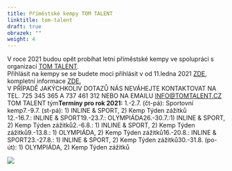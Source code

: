 ```yaml
---
title: Příměstské kempy TOM TALENT
linktitle: tom-talent
draft: true
obrazek: ""
weight: 4
---
```


V roce 2021 budou opět probíhat letní příměstské kempy ve spolupráci s organizací [TOM TALENT](https://www.tomtalent.cz/).  
Přihlásit na kempy se se budete moci přihlásit v od 11.ledna 2021 [ZDE](https://tomtalent.webooker.eu/Courses?semesterID=21541), kompletní informace [ZDE.](https://www.tomtalent.cz/)  
V PŘÍPADĚ JAKÝCHKOLIV DOTAZŮ NÁS NEVÁHEJTE KONTAKTOVAT NA TEL. 725 345 365 A 737 461 312 NEBO NA EMAILU INFO@TOMTALENT.CZ  
TOM TALENT tým**Termíny pro rok 2021:** 1.-2.7. (čt-pá): Sportovní kemp7.-9.7. (st-pá): 1) INLINE \& SPORT, 2) Kemp Týden zážitků  
12.-16.7.: INLINE \& SPORT19.-23.7.: OLYMPIÁDA26.-30.7.:1) INLINE \& SPORT, 2) Kemp Týden zážitků2.-6.8.: 1) INLINE \& SPORT, 2) Kemp Týden zážitků9.-13.8.: 1) OLYMPIÁDA, 2) Kemp Týden zážitků16.-20.8.: INLINE \& SPORT23.-27.8.: 1) INLINE \& SPORT, 2) Kemp Týden zážitků30.-31.8. (po-út): 1) OLYMPIÁDA, 2) Kemp Týden zážitků

![](/assets/media/Příměstské%20tábory%20TOM%20TALENT.png)
